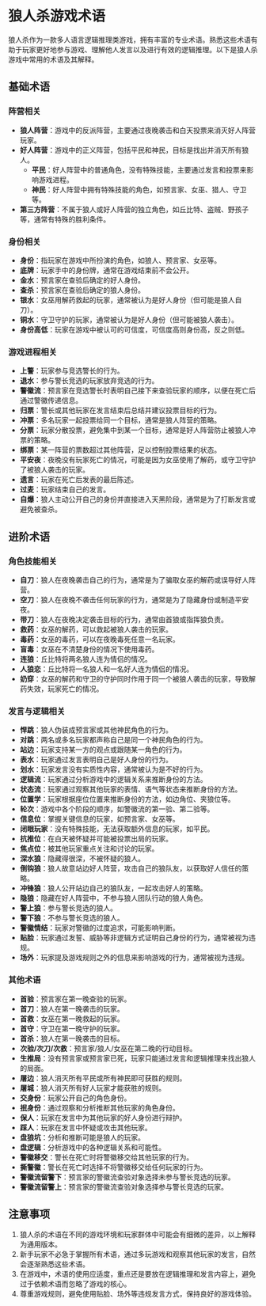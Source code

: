 # 狼人杀游戏术语

狼人杀作为一款多人语言逻辑推理类游戏，拥有丰富的专业术语。熟悉这些术语有助于玩家更好地参与游戏、理解他人发言以及进行有效的逻辑推理。以下是狼人杀游戏中常用的术语及其解释。

## 基础术语

### 阵营相关

- **狼人阵营**：游戏中的反派阵营，主要通过夜晚袭击和白天投票来消灭好人阵营玩家。
- **好人阵营**：游戏中的正义阵营，包括平民和神民，目标是找出并消灭所有狼人。
  - **平民**：好人阵营中的普通角色，没有特殊技能，主要通过发言和投票来影响游戏进程。
  - **神民**：好人阵营中拥有特殊技能的角色，如预言家、女巫、猎人、守卫等。
- **第三方阵营**：不属于狼人或好人阵营的独立角色，如丘比特、盗贼、野孩子等，通常有特殊的胜利条件。

### 身份相关

- **身份**：指玩家在游戏中所扮演的角色，如狼人、预言家、女巫等。
- **底牌**：玩家手中的身份牌，通常在游戏结束前不会公开。
- **金水**：预言家在查验后确定的好人身份。
- **查杀**：预言家在查验后确定的狼人身份。
- **银水**：女巫用解药救起的玩家，通常被认为是好人身份（但可能是狼人自刀）。
- **铜水**：守卫守护的玩家，通常被认为是好人身份（但可能被狼人袭击）。
- **身份高低**：玩家在游戏中被认可的可信度，可信度高则身份高，反之则低。

### 游戏进程相关

- **上警**：玩家参与竞选警长的行为。
- **退水**：参与警长竞选的玩家放弃竞选的行为。
- **警徽流**：预言家在竞选警长时表明自己接下来查验玩家的顺序，以便在死亡后通过警徽传递信息。
- **归票**：警长或其他玩家在发言结束后总结并建议投票目标的行为。
- **冲票**：多名玩家一起投票给同一个目标，通常是狼人阵营的策略。
- **分票**：玩家分散投票，避免集中到某一个目标，通常是好人阵营防止被狼人冲票的策略。
- **绑票**：某一阵营的票数超过其他阵营，足以控制投票结果的状态。
- **平安夜**：夜晚没有玩家死亡的情况，可能是因为女巫使用了解药，或守卫守护了被狼人袭击的玩家。
- **遗言**：玩家在死亡后发表的最后陈述。
- **过麦**：玩家结束自己的发言。
- **自爆**：狼人主动公开自己的身份并直接进入天黑阶段，通常是为了打断发言或避免被查杀。

## 进阶术语

### 角色技能相关

- **自刀**：狼人在夜晚袭击自己的行为，通常是为了骗取女巫的解药或误导好人阵营。
- **空刀**：狼人在夜晚不袭击任何玩家的行为，通常是为了隐藏身份或制造平安夜。
- **带刀**：狼人在夜晚决定袭击目标的行为，通常由首狼或指挥狼负责。
- **救药**：女巫的解药，可以救起被狼人袭击的玩家。
- **毒药**：女巫的毒药，可以在夜晚毒死任意一名玩家。
- **盲毒**：女巫在不清楚身份的情况下使用毒药。
- **连狼**：丘比特将两名狼人连为情侣的情况。
- **人狼恋**：丘比特将一名狼人和一名好人连为情侣的情况。
- **奶穿**：女巫的解药和守卫的守护同时作用于同一个被狼人袭击的玩家，导致解药失效，玩家死亡的情况。

### 发言与逻辑相关

- **悍跳**：狼人伪装成预言家或其他神民角色的行为。
- **对跳**：两名或多名玩家都声称自己是同一个神民角色的行为。
- **站边**：玩家支持某一方的观点或跟随某一角色的行为。
- **表水**：玩家通过发言表明自己是好人身份的行为。
- **划水**：玩家发言没有实质性内容，通常被认为是不好的行为。
- **逻辑流**：玩家通过分析游戏中的逻辑关系来推断身份的方法。
- **状态流**：玩家通过观察其他玩家的表情、语气等状态来推断身份的方法。
- **位置学**：玩家根据座位位置来推断身份的方法，如边角位、夹狼位等。
- **轮次**：游戏中各个阶段的顺序，如警徽流的第一验、第二验等。
- **信息位**：掌握关键信息的玩家，如预言家、女巫等。
- **闭眼玩家**：没有特殊技能，无法获取额外信息的玩家，如平民。
- **抗推位**：在白天被怀疑并可能被投票出局的玩家。
- **焦点位**：被其他玩家重点关注和讨论的玩家。
- **深水狼**：隐藏得很深，不被怀疑的狼人。
- **倒钩狼**：狼人故意站边好人阵营，攻击自己的狼队友，以获取好人信任的策略。
- **冲锋狼**：狼人公开站边自己的狼队友，一起攻击好人的策略。
- **隐狼**：隐藏在好人阵营中，不参与狼人团队行动的狼人角色。
- **警上狼**：参与警长竞选的狼人。
- **警下狼**：不参与警长竞选的狼人。
- **警徽情结**：玩家对警徽的过度追求，可能影响判断。
- **贴脸**：玩家通过发誓、威胁等非逻辑方式证明自己身份的行为，通常被视为违规。
- **场外**：玩家提及游戏规则之外的信息来影响游戏的行为，通常被视为违规。

### 其他术语

- **首验**：预言家在第一晚查验的玩家。
- **首刀**：狼人在第一晚袭击的玩家。
- **首救**：女巫在第一晚救起的玩家。
- **首守**：守卫在第一晚守护的玩家。
- **首杀**：狼人在第一晚袭击的目标。
- **次验/次刀/次救**：预言家/狼人/女巫在第二晚的行动目标。
- **生推局**：没有预言家或预言家已死，玩家只能通过发言和逻辑推理来找出狼人的局面。
- **屠边**：狼人消灭所有平民或所有神民即可获胜的规则。
- **屠城**：狼人消灭所有好人玩家才能获胜的规则。
- **交身份**：玩家公开自己的角色身份。
- **抿身份**：通过观察和分析推断其他玩家的角色身份。
- **保人**：玩家在发言中为其他玩家的好人身份进行辩护。
- **踩人**：玩家在发言中怀疑或攻击其他玩家。
- **盘狼坑**：分析和推断可能是狼人的玩家。
- **盘逻辑**：分析游戏中的各种逻辑关系和可能性。
- **警徽移交**：警长在死亡时将警徽移交给其他玩家的行为。
- **撕警徽**：警长在死亡时选择不将警徽移交给任何玩家的行为。
- **警徽流留警下**：预言家的警徽流查验对象选择未参与警长竞选的玩家。
- **警徽流留警上**：预言家的警徽流查验对象选择参与警长竞选的玩家。

## 注意事项

1. 狼人杀的术语在不同的游戏环境和玩家群体中可能会有细微的差异，以上解释为通用版本。
2. 新手玩家不必急于掌握所有术语，通过多玩游戏和观察其他玩家的发言，自然会逐渐熟悉这些术语。
3. 在游戏中，术语的使用应适度，重点还是要放在逻辑推理和发言内容上，避免过于依赖术语而忽略了游戏的核心。
4. 尊重游戏规则，避免使用贴脸、场外等违规发言方式，保持良好的游戏体验。
